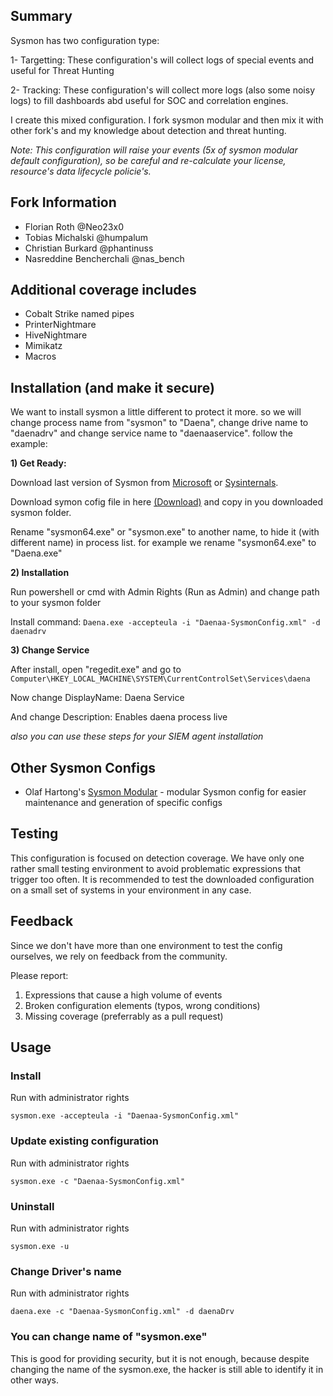 



##  Summary

Sysmon has two configuration type:

1- Targetting: These configuration's will collect logs of special events and useful for Threat Hunting

2- Tracking: These configuration's will collect more logs (also some noisy logs) to fill dashboards abd useful for SOC and correlation engines.



I create this mixed configuration. I fork sysmon modular and then mix it with other fork's and my knowledge about detection and threat hunting.



*Note: This configuration will raise your events (5x of sysmon modular default configuration), so be careful and re-calculate your license, resource's data lifecycle policie's.*

## Fork Information

- Florian Roth @Neo23x0
- Tobias Michalski @humpalum
- Christian Burkard @phantinuss
- Nasreddine Bencherchali @nas_bench

## Additional coverage includes

- Cobalt Strike named pipes
- PrinterNightmare
- HiveNightmare
- Mimikatz
- Macros

##  Installation (and make it secure)

We want to install sysmon a little different to protect it more. so we will change process name from "sysmon" to "Daena", change drive name to "daenadrv" and change service name to "daenaaservice". follow the example:


**1) Get Ready:**

Download last version of Sysmon from [Microsoft](https://learn.microsoft.com/en-us/sysinternals/downloads/sysmon) or [Sysinternals](https://download.sysinternals.com/files/Sysmon.zip).

Download symon cofig file in here [(Download)](https://github.com/Daenaa/sysmon-config/blob/master/Daenaa-SysmonConfig.xml) and copy in you downloaded sysmon folder.

Rename "sysmon64.exe" or "sysmon.exe" to another name, to hide it (with different name) in process list. for example we rename "sysmon64.exe" to "Daena.exe"


**2) Installation**

Run powershell or cmd with Admin Rights (Run as Admin) and change path to your sysmon folder

Install command: `Daena.exe -accepteula -i "Daenaa-SysmonConfig.xml" -d daenadrv`


**3) Change Service**

After install, open "regedit.exe" and go to `Computer\HKEY_LOCAL_MACHINE\SYSTEM\CurrentControlSet\Services\daena`

Now change DisplayName: Daena Service

And change Description: Enables daena process live



*also you can use these steps for your SIEM agent installation*


## Other Sysmon Configs

- Olaf Hartong's [Sysmon Modular](https://github.com/olafhartong/sysmon-modular) - modular Sysmon config for easier maintenance and generation of specific configs

## Testing

This configuration is focused on detection coverage. We have only one rather small testing environment to avoid problematic expressions that trigger too often. It is recommended to test the downloaded configuration on a small set of systems in your environment in any case.

## Feedback

Since we don't have more than one environment to test the config ourselves, we rely on feedback from the community.

Please report:

1. Expressions that cause a high volume of events
2. Broken configuration elements (typos, wrong conditions)
3. Missing coverage (preferrably as a pull request)

## Usage

### Install

Run with administrator rights

```batch
sysmon.exe -accepteula -i "Daenaa-SysmonConfig.xml"
```

### Update existing configuration

Run with administrator rights

```batch
sysmon.exe -c "Daenaa-SysmonConfig.xml"
```

### Uninstall

Run with administrator rights

```batch
sysmon.exe -u
```

### Change Driver's name

Run with administrator rights
```batch
daena.exe -c "Daenaa-SysmonConfig.xml" -d daenaDrv
```

### You can change name of "sysmon.exe" 
This is good for providing security, but it is not enough, because despite changing the name of the sysmon.exe, the hacker is still able to identify it in other ways.



